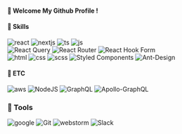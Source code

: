 

#### 👋 Welcome My Github Profile !


<!--
**stepover10/stepover10** is a ✨ _special_ ✨ repository because its `README.md` (this file) appears on your GitHub profile.

Here are some ideas to get you started:

- 🔭 I’m currently working on ...
- 🌱 I’m currently learning ...
- 👯 I’m looking to collaborate on ...
- 🤔 I’m looking for help with ...
- 💬 Ask me about ...
- 📫 How to reach me: ...
- 😄 Pronouns: ...
- ⚡ Fun fact: ...
-->


#### 🔭 Skills

![react](https://img.shields.io/badge/React-20232A?style=flat&logo=react&logoColor=61DAFB)
![nextjs](https://img.shields.io/badge/Next.js-000?logo=nextdotjs&logoColor=fff&style=flat)
![ts](https://img.shields.io/badge/TypeScript-007ACC?style=flat&logo=typescript&logoColor=white)
![js](https://img.shields.io/badge/JavaScript-F7DF1E?style=flat&logo=JavaScript&logoColor=white)
<br/>
![React Query](https://img.shields.io/badge/-React%20Query-FF4154?style=flat&logo=react%20query&logoColor=white)
![React Router](https://img.shields.io/badge/React_Router-CA4245?style=flat&logo=react-router&logoColor=white)
![React Hook Form](https://img.shields.io/badge/React%20Hook%20Form-%23EC5990.svg?style=flat&logo=reacthookform&logoColor=white)
<br/>
![html](https://img.shields.io/badge/HTML5-E34F26?style=flat&logo=html5&logoColor=white)
![css](https://img.shields.io/badge/CSS3-1572B6?style=flat&logo=css3&logoColor=white)
![scss](https://img.shields.io/badge/Sass-CC6699?style=flat&logo=sass&logoColor=white)
![Styled Components](https://img.shields.io/badge/styled--components-DB7093?style=flat&logo=styled-components&logoColor=white)
![Ant-Design](https://img.shields.io/badge/-AntDesign-%230170FE?style=flat&logo=ant-design&logoColor=white)

#### 👯 ETC

![aws](https://img.shields.io/badge/Amazon_AWS-232F3E?style=flat&logo=amazon-aws&logoColor=white)
![NodeJS](https://img.shields.io/badge/node.js-6DA55F?style=flat&logo=node.js&logoColor=white)
![GraphQL](https://img.shields.io/badge/-GraphQL-E10098?style=flat&logo=graphql&logoColor=white)
![Apollo-GraphQL](https://img.shields.io/badge/-ApolloGraphQL-311C87?style=flat&logo=apollo-graphql)

### 🌱 Tools

![google](https://img.shields.io/badge/Google%20Analytics-E37400?style=flat&logo=google%20analytics&logoColor=white)
![Git](https://img.shields.io/badge/git-%23F05033.svg?style=flat&logo=git&logoColor=white)
![webstorm](https://img.shields.io/badge/WebStorm-000000?style=flat&logo=WebStorm&logoColor=white)
![Slack](https://img.shields.io/badge/Slack-4A154B?style=flat&logo=slack&logoColor=white)
